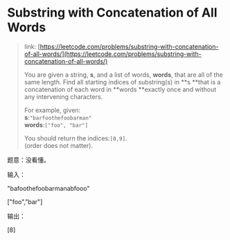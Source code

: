 # Substring with Concatenation of All Words

> link: [https://leetcode.com/problems/substring-with-concatenation-of-all-words/](https://leetcode.com/problems/substring-with-concatenation-of-all-words/)
>
> You are given a string, **s**, and a list of words, **words**, that are all of the same length. Find all starting indices of substring\(s\) in **s **that is a concatenation of each word in **words **exactly once and without any intervening characters.
>
> For example, given:  
> **s**:`"barfoothefoobarman"`  
> **words**:`["foo", "bar"]`
>
> You should return the indices:`[0,9]`.  
> \(order does not matter\).

题意：没看懂。



输入：

"bafoothefoobarmanabfooo"

\["foo","bar"\]

输出：

\[8\]

